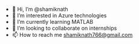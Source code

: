- 👋 Hi, I’m @shamiknath
- 👀 I’m interested in Azure technologies
- 🌱 I’m currently learning MATLAB
- 💞️ I’m looking to collaborate on internships
- 📫 How to reach me shamiknath766@gmail.com


<!---
shamiknath/shamiknath is a ✨ special ✨ repository because its `README.md` (this file) appears on your GitHub profile.
You can click the Preview link to take a look at your changes.
--->
